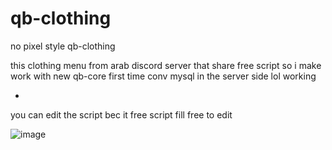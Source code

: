 # qb-clothing
no pixel style qb-clothing

this clothing menu from arab discord server that share free script so i make work with new qb-core first time conv mysql in the server side lol working 

-

you can edit the script bec it free script fill free to edit

![image](https://user-images.githubusercontent.com/89742984/161432196-bad85f91-9feb-4f04-a618-0d6e3b13c6cf.png)
